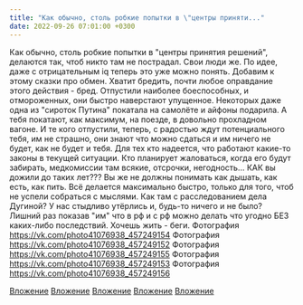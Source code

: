 ```yaml
---
title: "Как обычно, столь робкие попытки в \"центры приняти..."
date: 2022-09-26 07:01:00 +0300
---
```


Как обычно, столь робкие попытки в "центры принятия решений", делаются так, чтоб никто там не пострадал. Свои люди же. По идее, даже с отрицательным iq теперь это уже можно понять.
Добавим к этому сказки про обмен. Хватит бредить, почти любое оправдание этого действия - бред. Отпустили наиболее боеспособных, и отмороженных, они быстро наверстают упущенное. Некоторых даже одна из "сироток Путина" покатала на самолёте и айфоны подарила. А тебя покатают, как максимум, на поезде, в довольно прохладном вагоне. И те кого отпустили, теперь, с радостью ждут потенциального тебя, им не страшно, они знают что можно сдаться и им ничего не будет, как не будет и тебя.
Для тех кто надеется, что работают какие-то законы в текущей ситуации. Кто планирует жаловаться, когда его будут забирать, медкомиссии там всякие, отсрочки, негодность... КАК вы дожили до таких лет??? Вы же не должны понимать как дышать, как есть, как пить. Всё делается максимально быстро, только для того, чтоб не успели собраться с мыслями.
Как там с расследованием дела Дугиной? У нас стыдливо утёрлись и, будь-то ничего и не было? Лишний раз показав "им" что в рф и с рф можно делать что угодно БЕЗ каких-либо последствий.
Хочешь жить - беги.
Фотография
https://vk.com/photo41076938_457249154
Фотография
https://vk.com/photo41076938_457249152
Фотография
https://vk.com/photo41076938_457249155
Фотография
https://vk.com/photo41076938_457249153
Фотография
https://vk.com/photo41076938_457249156

[Вложение](https://vk.com/photo41076938_457249154)
[Вложение](https://vk.com/photo41076938_457249152)
[Вложение](https://vk.com/photo41076938_457249155)
[Вложение](https://vk.com/photo41076938_457249153)
[Вложение](https://vk.com/photo41076938_457249156)
